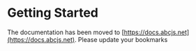 # Getting Started

The documentation has been moved to [https://docs.abcjs.net](https://docs.abcjs.net). Please update your bookmarks
